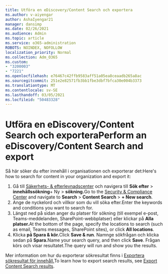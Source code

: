 ```yaml
---
title: Utföra en eDiscovery/Content Search och exportera
ms.author: v-aiyengar
author: AshaIyengar21
manager: dansimp
ms.date: 02/26/2021
ms.audience: Admin
ms.topic: article
ms.service: o365-administration
ROBOTS: NOINDEX, NOFOLLOW
localization_priority: Normal
ms.collection: Adm_O365
ms.custom:
- "3200003"
- "7221"
ms.openlocfilehash: e76467c42ffb9583aff51a05ea8ceaadb265a8ac
ms.sourcegitcommit: 251e2e82571fb3bb1fbe3dbf7bfca30e004b3373
ms.translationtype: MT
ms.contentlocale: sv-SE
ms.lasthandoff: 03/05/2021
ms.locfileid: "50483328"
---
```

# <a name="perform-an-ediscoverycontent-search-and-export"></a><span data-ttu-id="c3163-102">Utföra en eDiscovery/Content Search och exportera</span><span class="sxs-lookup"><span data-stu-id="c3163-102">Perform an eDiscovery/Content Search and export</span></span>

<span data-ttu-id="c3163-103">Så här söker du efter innehåll i organisationen och exporterar det:</span><span class="sxs-lookup"><span data-stu-id="c3163-103">Here's how to search for content in your organization and export it:</span></span>

1. <span data-ttu-id="c3163-104">Gå till [Säkerhets- & efterlevnadscenter](https://go.microsoft.com/fwlink/?linkid=2086958) och navigera till **Sök efter**  >  **innehållssökning**+ Ny  >  **sökning.**</span><span class="sxs-lookup"><span data-stu-id="c3163-104">Go to the [Security & Compliance Center](https://go.microsoft.com/fwlink/?linkid=2086958) and navigate to **Search** > **Content Search** > **+ New search**.</span></span>
1. <span data-ttu-id="c3163-105">Ange de nyckelord och villkor som du vill söka efter.</span><span class="sxs-lookup"><span data-stu-id="c3163-105">Enter the keywords and conditions you want to search for.</span></span>
1. <span data-ttu-id="c3163-106">Längst ned på sidan anger du platser för sökning (till exempel e-post, Teams-meddelanden, SharePoint-webbplatser) eller klickar på **Alla platser.**</span><span class="sxs-lookup"><span data-stu-id="c3163-106">At the bottom of the page, specify the locations to search (such as email, Teams messages, SharePoint sites), or click **All locations**.</span></span>
1. <span data-ttu-id="c3163-107">Klicka **på Spara & kör.**</span><span class="sxs-lookup"><span data-stu-id="c3163-107">Click **Save & run**.</span></span> <span data-ttu-id="c3163-108">Namnge sökfrågan och klicka sedan på **Spara.**</span><span class="sxs-lookup"><span data-stu-id="c3163-108">Name your search query, and then click **Save**.</span></span> <span data-ttu-id="c3163-109">Frågan körs och visar resultatet.</span><span class="sxs-lookup"><span data-stu-id="c3163-109">The query will run and show you the results.</span></span>

<span data-ttu-id="c3163-110">Mer information om hur du exporterar sökresultat finns i [Exportera sökresultat för innehåll.](https://go.microsoft.com/fwlink/?linkid=2102118)</span><span class="sxs-lookup"><span data-stu-id="c3163-110">To learn how to export search results, see [Export Content Search results](https://go.microsoft.com/fwlink/?linkid=2102118).</span></span>

